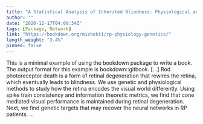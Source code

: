 ```yaml
---
title: "A Statistical Analysis of Inherited Blindness: Physiological and Genetic Assays"
author: ""
date: "2020-12-17T04:09:34Z"
tags: [Package, Network]
link: "https://bookdown.org/mishekt1/rp-physiology-genetics/"
length_weight: "3.4%"
pinned: false
---
```


This is a minimal example of using the bookdown package to write a book. The output format for this example is bookdown::gitbook. [...] Rod photoreceptor death is a form of retinal degeneration that rewires the retina, which eventually leads to blindness. We use genetic and physiological methods to study how the retina encodes the visual world differently. Using spike train consistency and information theoretic metrics, we find that cone mediated visual performance is maintained during retinal degeneration. Next, we find genetic targets that may recover the neural networks in RP patients. ...

